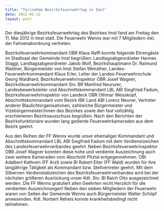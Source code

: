 ```yaml
---
title: "Teilnahme Bezirksfeuerwehrtag in Imst"
date: 2012-05-12
layout: post
---
```


Der diesjährige Bezirksfeuerwehrtag des Bezirkes Imst fand am Freitag den 11. Mai 2012 in Imst statt. Die Feuerwehr Wenns war mit 7 Mitgliedern inkl. der Fahnenabordnung vertreten.

Bezirksfeuerwehrkommandant OBR Klaus Raffl konnte folgende Ehrengäste im Stadtsaal der Gemeinde Imst begrüßen: Landtagsabgeordneter Hannes Staggl, Landtagsabgeordneter Jakob Wolf, Bezirkshauptmann Dr. Raimund Waldner, Bürgermeister von Imst Stefan Weirather, Landes-Feuerwehrkommandant Klaus Erler, Leiter der Landes-Feuerwehrschule Georg Waldhard, Bezirksfeuerwehrinspektor OBR Josef Wagner, Bezirksfeuerwehrkommandant Stv. BR Manfred Neururer, Landesbewerbsleiter und Abschnittskommandant LBL ABI Siegfried Fadum, Bezirksfeuerwehrinspektor von Landeck OBR Othmar Weisskopf, Abschnittskommandant vom Bezirk IBK Land ABI Lorenz Neuner, Vertreter anderer Blaulichtorganisationen, zahlreiche Bürgermeister und Vizebürgermeister/innen des Bezirkes sowie den fast vollzählig erschienenen Bezirksausschuss begrüßen. Nach den Berichten der Bezirksfunktionäre wurden lang gediente Feuerwehrkameraden aus dem Bezirk geehrt.

Aus den Reihen der FF Wenns wurde unser ehemaliger Kommandant und Abschnittskommandant LBL ABI Siegfried Fadum mit dem Verdienstzeichen des Landesfeuerwehrverbandes geehrt. Neben Bezirksfeuerwehrinspektor OBR Josef Wagner konnten diese hohe und verdiente Auszeichnung auch zwei weitere Kameraden vom Abschnitt Pitztal entgegennehmen. OBI Adalbert Kathrein (FF Arzl) sowie BI Robert Eiter (FF Wald) wurden für ihre langjährige Tätigkeit als Kommandant bzw. Stellvertreter geehrt. Mit dem Silbernen Verdienstabzeichen des Bezirksfeuerwehrverbandes wird bei der nächsten größeren Ausrückung unser Kdt. Stv. BI Raich Otto ausgezeichnet werden.
Die FF Wenns gratuliert allen Geehrten recht Herzlich für die verdienten Auszeichnungen!
Neben den sieben Mitgliedern der Feuerwehr waren von Seiten der Gemeinde Wenns auch Bürgermeister Walter Schöpf anwesenden. Kdt. Norbert Reheis konnte krankheitsbedingt nicht teilnehmen.